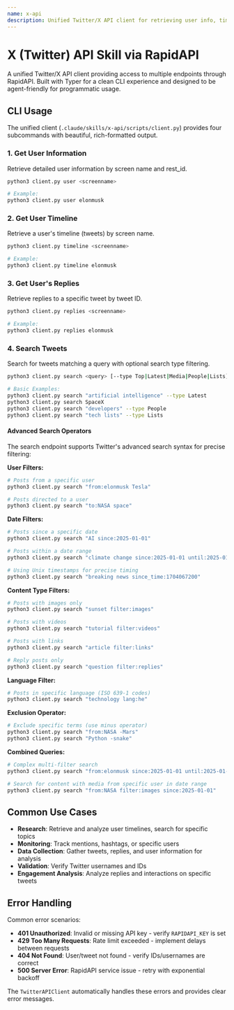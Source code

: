 ```yaml
---
name: x-api
description: Unified Twitter/X API client for retrieving user info, timelines, tweets, and replies via RapidAPI. Supports user lookup, timeline retrieval, tweet search, and reply fetching with a clean Typer-based CLI and agent-friendly Python interface.
---
```


# X (Twitter) API Skill via RapidAPI

A unified Twitter/X API client providing access to multiple endpoints through RapidAPI. Built with Typer for a clean CLI experience and designed to be agent-friendly for programmatic usage.

## CLI Usage

The unified client (`.claude/skills/x-api/scripts/client.py`) provides four subcommands with beautiful, rich-formatted output.

### 1. Get User Information

Retrieve detailed user information by screen name and rest_id.

```bash
python3 client.py user <screenname>

# Example:
python3 client.py user elonmusk
```

### 2. Get User Timeline

Retrieve a user's timeline (tweets) by screen name.

```bash
python3 client.py timeline <screenname>

# Example:
python3 client.py timeline elonmusk
```

### 3. Get User's Replies

Retrieve replies to a specific tweet by tweet ID.

```bash
python3 client.py replies <screenname>

# Example:
python3 client.py replies elonmusk
```

### 4. Search Tweets

Search for tweets matching a query with optional search type filtering.

```bash
python3 client.py search <query> [--type Top|Latest|Media|People|Lists]

# Basic Examples:
python3 client.py search "artificial intelligence" --type Latest
python3 client.py search SpaceX
python3 client.py search "developers" --type People
python3 client.py search "tech lists" --type Lists
```

#### Advanced Search Operators

The search endpoint supports Twitter's advanced search syntax for precise filtering:

**User Filters:**
```bash
# Posts from a specific user
python3 client.py search "from:elonmusk Tesla"

# Posts directed to a user
python3 client.py search "to:NASA space"
```

**Date Filters:**
```bash
# Posts since a specific date
python3 client.py search "AI since:2025-01-01"

# Posts within a date range
python3 client.py search "climate change since:2025-01-01 until:2025-01-31"

# Using Unix timestamps for precise timing
python3 client.py search "breaking news since_time:1704067200"
```

**Content Type Filters:**
```bash
# Posts with images only
python3 client.py search "sunset filter:images"

# Posts with videos
python3 client.py search "tutorial filter:videos"

# Posts with links
python3 client.py search "article filter:links"

# Reply posts only
python3 client.py search "question filter:replies"
```

**Language Filter:**
```bash
# Posts in specific language (ISO 639-1 codes)
python3 client.py search "technology lang:he"
```

**Exclusion Operator:**
```bash
# Exclude specific terms (use minus operator)
python3 client.py search "from:NASA -Mars"
python3 client.py search "Python -snake"
```

**Combined Queries:**
```bash
# Complex multi-filter search
python3 client.py search "from:elonmusk since:2025-01-01 until:2025-01-07 Tesla -filter:replies"

# Search for content with media from specific user in date range
python3 client.py search "from:NASA filter:images since:2025-01-01"
```

## Common Use Cases

- **Research**: Retrieve and analyze user timelines, search for specific topics
- **Monitoring**: Track mentions, hashtags, or specific users
- **Data Collection**: Gather tweets, replies, and user information for analysis
- **Validation**: Verify Twitter usernames and IDs
- **Engagement Analysis**: Analyze replies and interactions on specific tweets

## Error Handling

Common error scenarios:
- **401 Unauthorized**: Invalid or missing API key - verify `RAPIDAPI_KEY` is set
- **429 Too Many Requests**: Rate limit exceeded - implement delays between requests
- **404 Not Found**: User/tweet not found - verify IDs/usernames are correct
- **500 Server Error**: RapidAPI service issue - retry with exponential backoff

The `TwitterAPIClient` automatically handles these errors and provides clear error messages.
